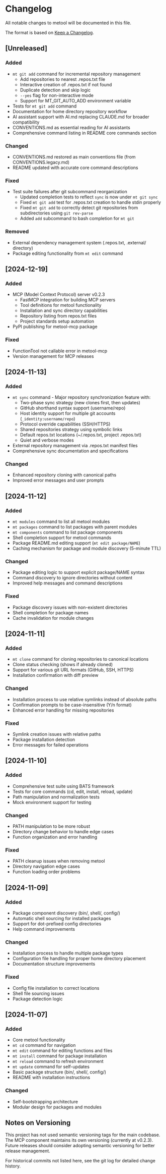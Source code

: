 # Changelog

All notable changes to metool will be documented in this file.

The format is based on [Keep a Changelog](https://keepachangelog.com/en/1.0.0/).

## [Unreleased]

### Added
- `mt git add` command for incremental repository management
  - Add repositories to nearest .repos.txt file
  - Interactive creation of .repos.txt if not found
  - Duplicate detection and skip logic
  - `--yes` flag for non-interactive mode
  - Support for MT_GIT_AUTO_ADD environment variable
- Tests for `mt git add` command
- Documentation for home directory repository workflow
- AI assistant support with AI.md replacing CLAUDE.md for broader compatibility
- CONVENTIONS.md as essential reading for AI assistants
- Comprehensive command listing in README core commands section

### Changed
- CONVENTIONS.md restored as main conventions file (from CONVENTIONS.legacy.md)
- README updated with accurate core command descriptions

### Fixed
- Test suite failures after git subcommand reorganization
  - Updated completion tests to reflect `sync` is now under `mt git sync`
  - Fixed `mt git add` test for .repos.txt creation to handle stdin properly
  - Fixed `mt git add` to correctly detect git repositories from subdirectories using `git rev-parse`
  - Added `add` subcommand to bash completion for `mt git`

### Removed
- External dependency management system (.repos.txt, .external/ directory)
- Package editing functionality from `mt edit` command

## [2024-12-19]

### Added
- MCP (Model Context Protocol) server v0.2.3
  - FastMCP integration for building MCP servers
  - Tool definitions for metool functionality
  - Installation and sync directory capabilities
  - Repository listing from repos.txt files
  - Project standards setup automation
- PyPI publishing for metool-mcp package

### Fixed
- FunctionTool not callable error in metool-mcp
- Version management for MCP releases

## [2024-11-13]

### Added
- `mt sync` command - Major repository synchronization feature with:
  - Two-phase sync strategy (new clones first, then updates)
  - GitHub shorthand syntax support (username/repo)
  - Host identity support for multiple git accounts (`_identity:username/repo`)
  - Protocol override capabilities (SSH/HTTPS)
  - Shared repositories strategy using symbolic links
  - Default repos.txt locations (~/.repos.txt, project .repos.txt)
  - Quiet and verbose modes
- External repository management via .repos.txt manifest files
- Comprehensive sync documentation and specifications

### Changed
- Enhanced repository cloning with canonical paths
- Improved error messages and user prompts

## [2024-11-12]

### Added
- `mt modules` command to list all metool modules
- `mt packages` command to list packages with parent modules
- `mt components` command to list package components
- Shell completion support for metool commands
- Package README.md editing support (`mt edit package/NAME`)
- Caching mechanism for package and module discovery (5-minute TTL)

### Changed
- Package editing logic to support explicit package/NAME syntax
- Command discovery to ignore directories without content
- Improved help messages and command descriptions

### Fixed
- Package discovery issues with non-existent directories
- Shell completion for package names
- Cache invalidation for module changes

## [2024-11-11]

### Added
- `mt clone` command for cloning repositories to canonical locations
- Clone status checking (shows if already cloned)
- Support for various git URL formats (GitHub, SSH, HTTPS)
- Installation confirmation with diff preview

### Changed
- Installation process to use relative symlinks instead of absolute paths
- Confirmation prompts to be case-insensitive (Y/n format)
- Enhanced error handling for missing repositories

### Fixed
- Symlink creation issues with relative paths
- Package installation detection
- Error messages for failed operations

## [2024-11-10]

### Added
- Comprehensive test suite using BATS framework
- Tests for core commands (cd, edit, install, reload, update)
- Path manipulation and normalization tests
- Mock environment support for testing

### Changed
- PATH manipulation to be more robust
- Directory change behavior to handle edge cases
- Function organization and error handling

### Fixed
- PATH cleanup issues when removing metool
- Directory navigation edge cases
- Function loading order problems

## [2024-11-09]

### Added
- Package component discovery (bin/, shell/, config/)
- Automatic shell sourcing for installed packages
- Support for dot-prefixed config directories
- Help command improvements

### Changed
- Installation process to handle multiple package types
- Configuration file handling for proper home directory placement
- Documentation structure improvements

### Fixed
- Config file installation to correct locations
- Shell file sourcing issues
- Package detection logic

## [2024-11-07]

### Added
- Core metool functionality
- `mt cd` command for navigation
- `mt edit` command for editing functions and files
- `mt install` command for package installation
- `mt reload` command to refresh environment
- `mt update` command for self-updates
- Basic package structure (bin/, shell/, config/)
- README with installation instructions

### Changed
- Self-bootstrapping architecture
- Modular design for packages and modules

## Notes on Versioning

This project has not used semantic versioning tags for the main codebase. The MCP component maintains its own versioning (currently at v0.2.3). Future releases should consider adopting semantic versioning for better release management.

For historical commits not listed here, see the git log for detailed change history.
